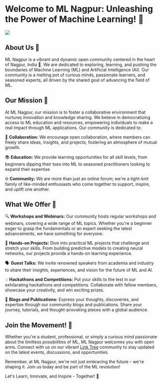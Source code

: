 # Welcome to ML Nagpur: Unleashing the Power of Machine Learning! 🚀

[![](https://dcbadge.vercel.app/api/server/sJews9ERAK?style=flat)](https://discord.gg/sJews9ERAK)
## About Us 🌟

ML Nagpur is a vibrant and dynamic open community centered in the heart of Nagpur, India 🍊. We are dedicated to exploring, learning, and pushing the boundaries of Machine Learning (ML) and Artificial Intelligence (AI). Our community is a melting pot of curious minds, passionate learners, and seasoned experts, all driven by the shared goal of advancing the field of ML.

## Our Mission 🎯

At ML Nagpur, our mission is to foster a collaborative environment that nurtures innovation and knowledge sharing. We believe in democratizing access to ML education and resources, empowering individuals to make a real impact through ML applications. Our community is dedicated to:

🤝 **Collaboration:** We encourage open collaboration, where members can freely share ideas, insights, and projects, fostering an atmosphere of mutual growth.

📚 **Education:** We provide learning opportunities for all skill levels, from beginners dipping their toes into ML to seasoned practitioners looking to expand their expertise.

🌐 **Community:** We are more than just an online forum; we're a tight-knit family of like-minded enthusiasts who come together to support, inspire, and uplift one another.

## What We Offer 🌈

🔍 **Workshops and Webinars:** Our community hosts regular workshops and webinars, covering a wide range of ML topics. Whether you're a beginner eager to grasp the fundamentals or an expert seeking the latest advancements, we have something for everyone.

🤖 **Hands-on Projects:** Dive into practical ML projects that challenge and stretch your skills. From building predictive models to creating neural networks, our projects provide a hands-on learning experience.

🗣️ **Guest Talks:** We invite renowned speakers from academia and industry to share their insights, experiences, and vision for the future of ML and AI.

💡 **Hackathons and Competitions:** Put your skills to the test in our exhilarating hackathons and competitions. Collaborate with fellow members, showcase your creativity, and win exciting prizes.

📝 **Blogs and Publications:** Express your thoughts, discoveries, and expertise through our community blogs and publications. Share your journey, tutorials, and thought-provoking pieces with a global audience.

## Join the Movement! 👥

Whether you're a student, professional, or simply a curious mind passionate about the limitless possibilities of ML, ML Nagpur welcomes you with open arms. Connect with us on our vibrant [Link Tree](https://linktr.ee/MLNagpur?fbclid=PAAaYa_sLLBk2x8WVrdIGkO8zyaLfvQO0NBv8jj7P7RANLcwpiY4Fw7BxPyms) community to stay updated on the latest events, discussions, and opportunities.

Remember, at ML Nagpur, we're not just embracing the future – we're shaping it. Join us today and be part of the ML revolution!

Let's Learn, Innovate, and Inspire - Together! 🌟

  
                 
